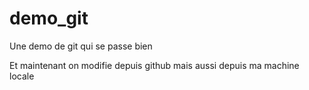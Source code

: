 demo_git
========

Une demo de git qui se passe bien

Et maintenant on modifie depuis github
mais aussi depuis ma machine locale
